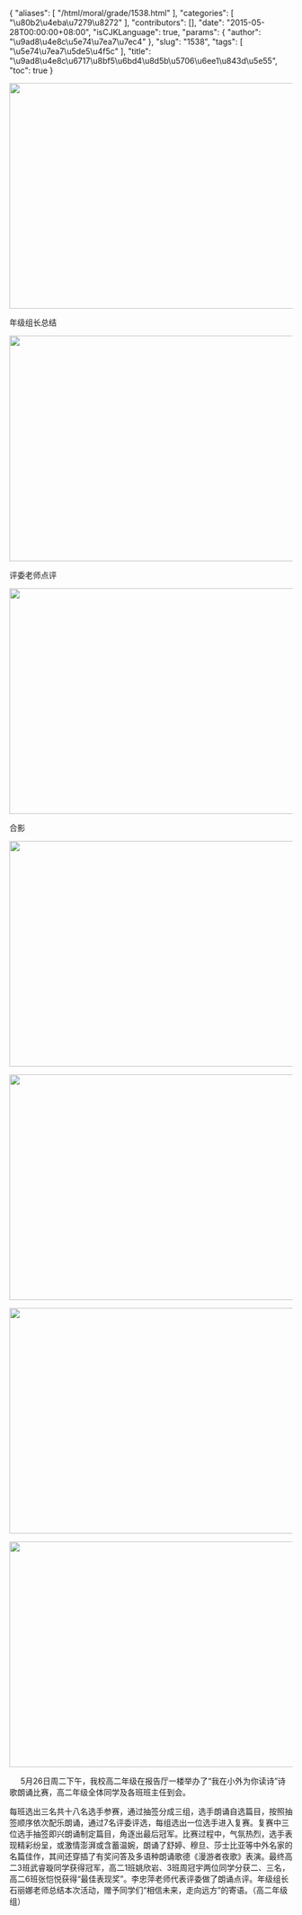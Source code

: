 {
    "aliases": [
        "/html/moral/grade/1538.html"
    ],
    "categories": [
        "\u80b2\u4eba\u7279\u8272"
    ],
    "contributors": [],
    "date": "2015-05-28T00:00:00+08:00",
    "isCJKLanguage": true,
    "params": {
        "author": "\u9ad8\u4e8c\u5e74\u7ea7\u7ec4"
    },
    "slug": "1538",
    "tags": [
        "\u5e74\u7ea7\u5de5\u4f5c"
    ],
    "title": "\u9ad8\u4e8c\u6717\u8bf5\u6bd4\u8d5b\u5706\u6ee1\u843d\u5e55",
    "toc": true
}


<img
    src="https://cdn.tfls.online/mirror/full/a25931fcc3c2aef0f2321bc4754c1da077e5591b.jpg"
    style="display:block;margin-left:auto;margin-right:auto;"
    decoding="async"
    fetchpriority="auto"
    loading="lazy"
    height="401"
    width="600"
/>




年级组长总结





<img
    src="https://cdn.tfls.online/mirror/full/e7050fd2d2c69f6e2ced78c4e2955cdd823ad82f.jpg"
    style="display:block;margin-left:auto;margin-right:auto;"
    decoding="async"
    fetchpriority="auto"
    loading="lazy"
    height="401"
    width="600"
/>




评委老师点评





<img
    src="https://cdn.tfls.online/mirror/full/6b2af9c7b7ac51980d25d96ba8b015285e3fa130.jpg"
    style="display:block;margin-left:auto;margin-right:auto;"
    decoding="async"
    fetchpriority="auto"
    loading="lazy"
    height="401"
    width="600"
/>




合影





<img
    src="https://cdn.tfls.online/mirror/full/dafa1422eb39c6021bcc457cbbfd2980f1f3f079.jpg"
    style="display:block;margin-left:auto;margin-right:auto;"
    decoding="async"
    fetchpriority="auto"
    loading="lazy"
    height="401"
    width="600"
/>





<img
    src="https://cdn.tfls.online/mirror/full/389210463ae9ffa57a0c7e606713887190d52336.jpg"
    style="display:block;margin-left:auto;margin-right:auto;"
    decoding="async"
    fetchpriority="auto"
    loading="lazy"
    height="401"
    width="600"
/>





<img
    src="https://cdn.tfls.online/mirror/full/3220237e712d1feebeb2d314f69f4ae26686a257.jpg"
    style="display:block;margin-left:auto;margin-right:auto;"
    decoding="async"
    fetchpriority="auto"
    loading="lazy"
    height="401"
    width="600"
/>





<img
    src="https://cdn.tfls.online/mirror/full/9c322e0e2261acf01df556c88a45389318c02fbe.jpg"
    style="display:block;margin-left:auto;margin-right:auto;"
    decoding="async"
    fetchpriority="auto"
    loading="lazy"
    height="401"
    width="600"
/>




  





     5月26日周二下午，我校高二年级在报告厅一楼举办了“我在小外为你读诗”诗歌朗诵比赛，高二年级全体同学及各班班主任到会。




每班选出三名共十八名选手参赛，通过抽签分成三组，选手朗诵自选篇目，按照抽签顺序依次配乐朗诵，通过7名评委评选，每组选出一位选手进入复赛。复赛中三位选手抽签即兴朗诵制定篇目，角逐出最后冠军。比赛过程中，气氛热烈，选手表现精彩纷呈，或激情澎湃或含蓄温婉，朗诵了舒婷、穆旦、莎士比亚等中外名家的名篇佳作，其间还穿插了有奖问答及多语种朗诵歌德《漫游者夜歌》表演。最终高二3班武睿璇同学获得冠军，高二1班姚欣岩、3班周冠宇两位同学分获二、三名，高二6班张恺悦获得“最佳表现奖”。李忠萍老师代表评委做了朗诵点评。年级组长石丽娜老师总结本次活动，赠予同学们“相信未来，走向远方”的寄语。（高二年级组）




  



